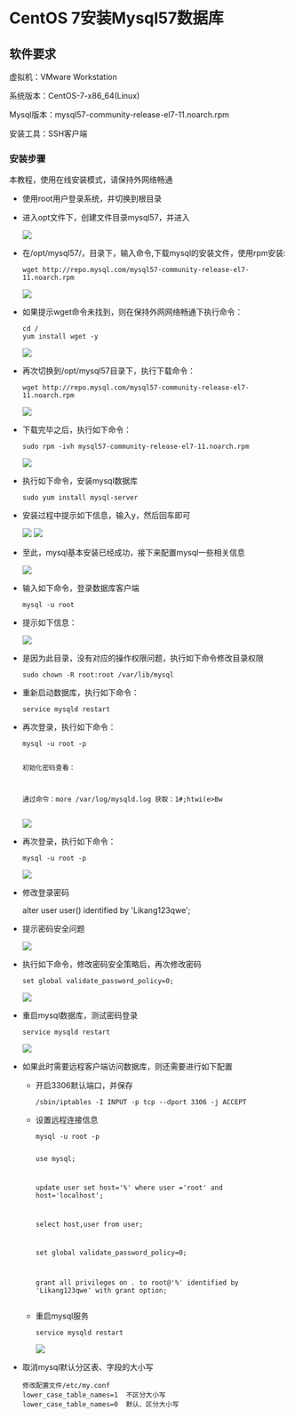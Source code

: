 <h1>CentOS 7安装Mysql57数据库</h1>
<h2></h2>
<h2>软件要求</h2>
<p>虚拟机：VMware Workstation</p>
<p>系统版本：CentOS-7-x86_64(Linux)</p>
<p>Mysql版本：mysql57-community-release-el7-11.noarch.rpm</p>
<p>安装工具：SSH客户端</p>
<h3>安装步骤</h3>
<p>本教程，使用在线安装模式，请保持外网络畅通</p>
<ul>
<li>使用root用户登录系统，并切换到根目录</li>
<li>
<p>进入opt文件下，创建文件目录mysql57，并进入</p>
<p><img src="https://i.imgur.com/QU5UFmd.png" /></p>
</li>
<li>
<p>在/opt/mysql57/，目录下，输入命令,下载mysql的安装文件，使用rpm安装:</p>
<pre><code>wget http://repo.mysql.com/mysql57-community-release-el7-11.noarch.rpm
</code></pre>

<p><img src="https://i.imgur.com/HvfHdxN.png" /></p>
</li>
<li>
<p>如果提示wget命令未找到，则在保持外网网络畅通下执行命令：</p>
<pre><code>cd /
yum install wget -y
</code></pre>

<p><img src="https://i.imgur.com/s8CsVlR.png" /></p>
</li>
<li>
<p>再次切换到/opt/mysql57目录下，执行下载命令：</p>
<pre><code>wget http://repo.mysql.com/mysql57-community-release-el7-11.noarch.rpm
</code></pre>

<p><img src="https://i.imgur.com/o9r21mG.png" /></p>
</li>
<li>
<p>下载完毕之后，执行如下命令：</p>
<pre><code>sudo rpm -ivh mysql57-community-release-el7-11.noarch.rpm
</code></pre>

<p><img src="https://i.imgur.com/lQxSCVX.png" /></p>
</li>
<li>
<p>执行如下命令，安装mysql数据库</p>
<pre><code>sudo yum install mysql-server
</code></pre>

</li>
<li>
<p>安装过程中提示如下信息，输入y，然后回车即可</p>
<p><img src="https://i.imgur.com/ksVUtUm.png" />
<img src="https://i.imgur.com/PArCqHR.png" /></p>
</li>
<li>
<p>至此，mysql基本安装已经成功，接下来配置mysql一些相关信息</p>
<p><img src="https://i.imgur.com/cUzbBaD.png" /></p>
</li>
<li>
<p>输入如下命令，登录数据库客户端</p>
<pre><code>mysql -u root
</code></pre>

</li>
<li>
<p>提示如下信息：</p>
<p><img src="https://i.imgur.com/IRNEjaY.png" /></p>
</li>
<li>
<p>是因为此目录，没有对应的操作权限问题，执行如下命令修改目录权限</p>
<pre><code>sudo chown -R root:root /var/lib/mysql
</code></pre>

</li>
<li>
<p>重新启动数据库，执行如下命令：</p>
<pre><code>service mysqld restart
</code></pre>

</li>
<li>
<p>再次登录，执行如下命令：</p>
<pre><code>mysql -u root -p

初始化密码查看：

通过命令：more /var/log/mysqld.log   获取：1#;htwi(e&gt;Bw
</code></pre>

<p><img src="https://i.imgur.com/F9N9EkY.png" /></p>
</li>
<li>
<p>再次登录，执行如下命令：</p>
<pre><code>mysql -u root -p
</code></pre>

<p><img src="https://i.imgur.com/LOlyqVX.png" /></p>
</li>
<li>
<p>修改登录密码</p>
<p>alter user user() identified by 'Likang123qwe';</p>
</li>
<li>
<p>提示密码安全问题</p>
<p><img src="https://i.imgur.com/cHOUqCa.png" /></p>
</li>
<li>
<p>执行如下命令，修改密码安全策略后，再次修改密码</p>
<pre><code>set global validate_password_policy=0;
</code></pre>

<p><img src="https://i.imgur.com/1vArKJP.png" /></p>
</li>
<li>
<p>重启mysql数据库，测试密码登录</p>
<pre><code>service mysqld restart
</code></pre>

<p><img src="https://i.imgur.com/v5aUmxw.png" /></p>
</li>
<li>
<p>如果此时需要远程客户端访问数据库，则还需要进行如下配置</p>
<ul>
<li>
<p>开启3306默认端口，并保存</p>
<pre><code>/sbin/iptables -I INPUT -p tcp --dport 3306 -j ACCEPT
</code></pre>

</li>
<li>
<p>设置远程连接信息</p>
<pre><code>mysql -u root -p

use mysql;

update user set host='%' where user ='root' and host='localhost';

select host,user from user;

set global validate_password_policy=0;

grant all privileges on *.* to root@'%' identified by 'Likang123qwe' with grant option;
</code></pre>

</li>
<li>
<p>重启mysql服务</p>
<pre><code>service mysqld restart
</code></pre>

<p><img src="https://i.imgur.com/dxGAYO8.png" /></p>
</li>
</ul>
</li>
<li>
<p>取消mysql默认分区表、字段的大小写</p>
<pre><code>修改配置文件/etc/my.conf
lower_case_table_names=1  不区分大小写
lower_case_table_names=0  默认、区分大小写
</code></pre>

</li>
</ul>
